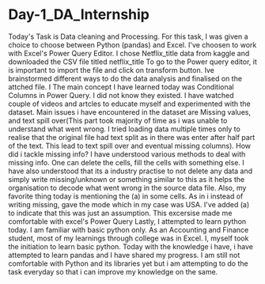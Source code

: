 # Day-1_DA_Internship
Today's Task is Data cleaning and Processing.
For this task, I was given a choice to choose between Python (pandas) and Excel. I've choosen to work with Excel's Power Query Editor. 
I chose Netflix_title data from kaggle and downloaded the CSV file titled netflix_title
To go to the Power query editor, it is important to import the file and click on transform button. 
Ive brainstormed different ways to do the data analysis and finalised on the attched file. I
The main concept I have learned today was Conditional Columns in Power Query. I did not know they existed. I have watched couple of videos and artcles to educate myself and experimented with the dataset.
Main issues i have encountered in the dataset are Missing values, and text spill over(This part took majority of time as i was unable to understand what went wrong. I tried loading data multiple times only to realise that the original file had text split as in there was enter after half part of the text. This lead to text spill  over and eventual missing columns).
How did i tackle missing info?
I have understood various methods to deal with missing info. One can delete the cells, fill the cells with something else.
I have also understood that its a industry practise to not delete any data and simply write missing/unknown or something similar to this as it helps the organisation to decode what went wrong in the source data file.
Also, my favorite thing today is mentioning the (a) in some cells. As in i instead of writing missing, gave the mode which in my case was USA. I've added (a) to indicate that this was just an assumption. This excersise made me comfortable with excel's Power Query
Lastly, I attempted to learn python today. I am familiar with basic python only. As an Accounting and Finance student, most of my learnings through college was in Excel. I, myself took the initiation to learn basic python. Today with the knowledge i have, i have attempted to learn pandas and I have shared my progress. I am still not comfortable with Python and its libraries yet but i am attempting to do the task everyday so that i can improve my knowledge on the same.

